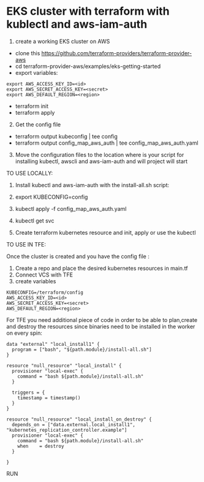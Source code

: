# EKS cluster with terraform with kublectl and aws-iam-auth

1. create a working EKS cluster on AWS
- clone this https://github.com/terraform-providers/terraform-provider-aws
- cd terraform-provider-aws/examples/eks-getting-started
- export variables:
```
export AWS_ACCESS_KEY_ID=<id>
export AWS_SECRET_ACCESS_KEY=<secret>
export AWS_DEFAULT_REGION=<region>
```      
   
- terraform init
- terraform apply
2. Get the config file
- terraform output kubeconfig | tee config
- terraform output config_map_aws_auth | tee config_map_aws_auth.yaml  

3. Move the configuration files to the location where is your script for installing kubectl, awscli and aws-iam-auth and will project will start

TO USE LOCALLY:
1. Install kubectl and aws-iam-auth with the install-all.sh script:

2.    export KUBECONFIG=config
3.    kubectl apply -f config_map_aws_auth.yaml
4.    kubectl get svc
5.    Create terraform kubernetes resource and init, apply or use the kubectl



TO USE IN TFE:

 Once the cluster is created and you have the config file :

1. Create a repo and place the desired kubernetes resources in main.tf 
2. Connect VCS with TFE
3. create variables
```
KUBECONFIG=/terraform/config
AWS_ACCESS_KEY_ID=<id>
AWS_SECRET_ACCESS_KEY=<secret>
AWS_DEFAULT_REGION=<region>

```

For TFE you need additional piece of code in order to be able to plan,create and destroy the resources since binaries need to be installed in the worker on every spin:

```
data "external" "local_install1" {
  program = ["bash", "${path.module}/install-all.sh"]
}

resource "null_resource" "local_install" {
  provisioner "local-exec" {
    command = "bash ${path.module}/install-all.sh"
  }

  triggers = {
    timestamp = timestamp()
  }
}

resource "null_resource" "local_install_on_destroy" {
  depends_on = ["data.external.local_install1", "kubernetes_replication_controller.example"]
  provisioner "local-exec" {
    command = "bash ${path.module}/install-all.sh"
    when    = destroy
  }
    
}
```
RUN
